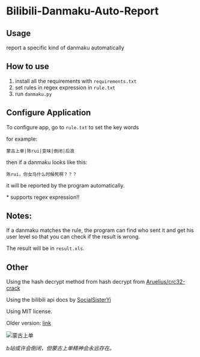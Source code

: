 # Bilibili-Danmaku-Auto-Report
 ## Usage
 report a specific kind of danmaku automatically

 ## How to use
 1. install all the requirements with `requirements.txt`
 2. set rules in regex expression in `rule.txt`
 3. run `danmaku.py`

 ## Configure Application 
 To configure app, go to `rule.txt` to set the key words

 for example:
 ```
 蒙古上单|陈rui|变味|倒闭|后浪
 ```
 then if a danmaku looks like this:
 ```
 陈rui，你女马什么时候死啊？？？
 ```
 it will be reported by the program automatically.

 \* supports regex expression!!

 ## Notes:
 If a danmaku matches the rule, the program can find who sent 
 it and get his user level 
 so that you can check if the result 
 is wrong. 

 The result will be in `result.xls`.

 ## Other
 Using the hash decrypt method from hash decrypt from [Aruelius/crc32-crack](https://github.com/Aruelius/crc32-crack)

 Using the bilibili api docs by [SocialSisterYi](https://github.com/SocialSisterYi/bilibili-API-collect)

 Using MIT license.
 
 Older version: [link](https://github.com/Creeper2333/Bilibili-Danmaku-Search-Uid)

![蒙古上单](https://user-images.githubusercontent.com/52315359/128585311-62d13a2f-efc2-4ed6-99ce-0264274a28f4.png)

_b站或许会倒闭，但蒙古上单精神会永远存在。_
